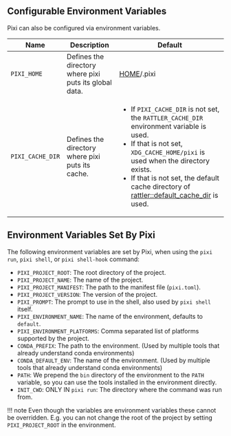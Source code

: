 
## Configurable Environment Variables

Pixi can also be configured via environment variables.

<table>
  <thead>
    <tr>
      <th>Name</th>
      <th>Description</th>
      <th>Default</th>
    </tr>
  </thead>
  <tbody>
    <tr>
      <td><code>PIXI_HOME</code></td>
      <td>Defines the directory where pixi puts its global data.</td>
      <td><a href="https://docs.rs/dirs/latest/dirs/fn.home_dir.html">HOME</a>/.pixi</td>
    </tr>
    <tr>
      <td><code>PIXI_CACHE_DIR</code></td>
      <td>Defines the directory where pixi puts its cache.</td>
      <td>
        <ul>
          <li>If <code>PIXI_CACHE_DIR</code> is not set, the <code>RATTLER_CACHE_DIR</code> environment variable is used.</li>
          <li>If that is not set, <code>XDG_CACHE_HOME/pixi</code> is used when the directory exists.</li>
          <li>If that is not set, the default cache directory of <a href="https://docs.rs/rattler/latest/rattler/fn.default_cache_dir.html">rattler::default_cache_dir</a> is used.</li>
        </ul>
      </td>
    </tr>
  </tbody>
</table>


## Environment Variables Set By Pixi

The following environment variables are set by Pixi, when using the `pixi run`, `pixi shell`, or `pixi shell-hook` command:

- `PIXI_PROJECT_ROOT`: The root directory of the project.
- `PIXI_PROJECT_NAME`: The name of the project.
- `PIXI_PROJECT_MANIFEST`: The path to the manifest file (`pixi.toml`).
- `PIXI_PROJECT_VERSION`: The version of the project.
- `PIXI_PROMPT`: The prompt to use in the shell, also used by `pixi shell` itself.
- `PIXI_ENVIRONMENT_NAME`: The name of the environment, defaults to `default`.
- `PIXI_ENVIRONMENT_PLATFORMS`: Comma separated list of platforms supported by the project.
- `CONDA_PREFIX`: The path to the environment. (Used by multiple tools that already understand conda environments)
- `CONDA_DEFAULT_ENV`: The name of the environment. (Used by multiple tools that already understand conda environments)
- `PATH`: We prepend the `bin` directory of the environment to the `PATH` variable, so you can use the tools installed in the environment directly.
- `INIT_CWD`: ONLY IN `pixi run`: The directory where the command was run from.

!!! note
    Even though the variables are environment variables these cannot be overridden. E.g. you can not change the root of the project by setting `PIXI_PROJECT_ROOT` in the environment.
